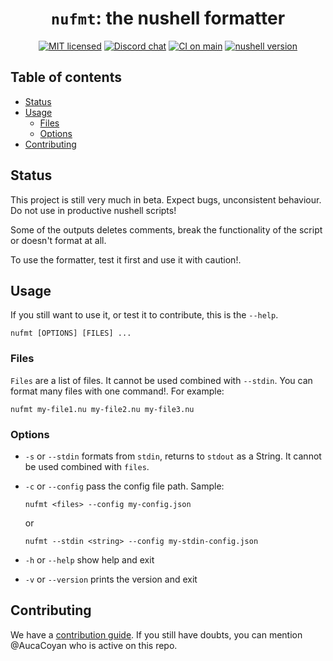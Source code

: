 <div align="center">

# `nufmt`: the nushell formatter

[![MIT licensed][mit-badge]][mit-url]
[![Discord chat][discord-badge]][discord-url]
[![CI on main][ci-badge]][ci-url]
[![nushell version][nushell-badge]][nushell-url]

[mit-badge]: https://img.shields.io/badge/license-MIT-blue.svg?color=brightgreen
[mit-url]: LICENSE
[discord-badge]: https://img.shields.io/discord/678763474494423051?logo=discord&label=discord&color=brightgreen
[discord-url]: https://discord.gg/NtAbbGn
[ci-badge]: https://github.com/nushell/nufmt/actions/workflows/main.yml/badge.svg
[ci-url]: https://github.com/nushell/nufmt/actions/workflows/main.yml
[nushell-badge]: https://img.shields.io/badge/nushell-v0.81.0-green
[nushell-url]: https://crates.io/crates/nu

</div>

## Table of contents

- [Status](#status)
- [Usage](#usage)
  - [Files](#files)
  - [Options](#options)
- [Contributing](#contributing)

## Status

This project is still very much in beta. Expect bugs, unconsistent behaviour. Do not use in productive nushell scripts!

Some of the outputs deletes comments, break the functionality of the script or doesn't format at all.

To use the formatter, test it first and use it with caution!.

## Usage

If you still want to use it, or test it to contribute, this is the `--help`.

```text
nufmt [OPTIONS] [FILES] ...
```

### Files

`Files` are a list of files. It cannot be used combined with `--stdin`.
You can format many files with one command!. For example:

```text
nufmt my-file1.nu my-file2.nu my-file3.nu
```

### Options

- `-s` or `--stdin` formats from `stdin`, returns to `stdout` as a String. It cannot be used combined with `files`.
- `-c` or `--config` pass the config file path.
  Sample:

  ```text
  nufmt <files> --config my-config.json
  ```

  or

  ```text
  nufmt --stdin <string> --config my-stdin-config.json
  ```

- `-h` or `--help` show help and exit
- `-v` or `--version` prints the version and exit

## Contributing

We have a [contribution guide](docs/CONTRIBUTING.md). If you still have doubts, you can mention @AucaCoyan who is active on this repo.

